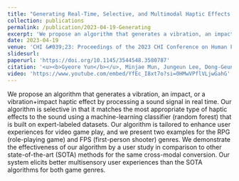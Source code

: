 ```yaml
---
title: "Generating Real-Time, Selective, and Multimodal Haptic Effects from Sound for Gaming Experience Enhancement"
collection: publications
permalink: /publication/2023-04-19-Generating
excerpt: 'We propose an algorithm that generates a vibration, an impact, or a vibration+impact haptic effect by processing a sound signal in real time for gameplay.'
date: 2023-04-19
venue: 'CHI &#039;23: Proceedings of the 2023 CHI Conference on Human Factors in Computing Systems'
slidesurl: 
paperurl: 'https://doi.org/10.1145/3544548.3580787'
citation: '<u><b>Gyeore Yun</b></u>, Minjae Mun, Jungeun Lee, Dong-Geun Kim, Hong Z Tan, Seungmoon Choi'
video: 'https://www.youtube.com/embed/YfEc_I8xt7o?si=0HMwVPflVLjwGahG'
---
```


We propose an algorithm that generates a vibration, an impact, or a vibration+impact haptic effect by processing a sound signal in real time. Our algorithm is selective in that it matches the most appropriate type of haptic effects to the sound using a machine-learning classifier (random forest) that is built on expert-labeled datasets. Our algorithm is tailored to enhance user experiences for video game play, and we present two examples for the RPG (role-playing game) and FPS (first-person shooter) genres. We demonstrate the effectiveness of our algorithm by a user study in comparison to other state-of-the-art (SOTA) methods for the same cross-modal conversion. Our system elicits better multisensory user experiences than the SOTA algorithms for both game genres.
